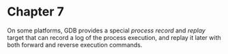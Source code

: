 # Chapter 7

On some platforms, GDB provides a special *process record* and *replay*
target that can record a log of the process execution, and replay it
later with both forward and reverse execution commands.
